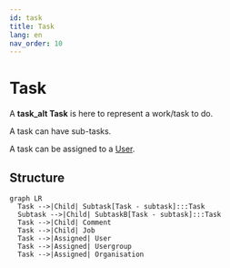 ```yaml
---
id: task
title: Task
lang: en
nav_order: 10
---
```


# Task

A **<span class="aq-icon outline">task_alt</span> Task** is here to represent a work/task to do.

A task can have sub-tasks.

A task can be assigned to a [User](./user.md).

## Structure

```mermaid
graph LR
  Task -->|Child| Subtask[Task - subtask]:::Task
  Subtask -->|Child| SubtaskB[Task - subtask]:::Task
  Task -->|Child| Comment
  Task -->|Child| Job
  Task -->|Assigned| User
  Task -->|Assigned| Usergroup
  Task -->|Assigned| Organisation
```
